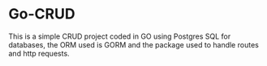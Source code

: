 # Go-CRUD

This is a simple CRUD project coded in GO using Postgres SQL for databases, the ORM used is GORM and the package used to handle routes and http requests.
